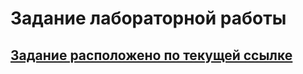 # Задание лабораторной работы
## [Задание расположено по текущей ссылке](https://kodaktor.ru/g/xsl_intro)
